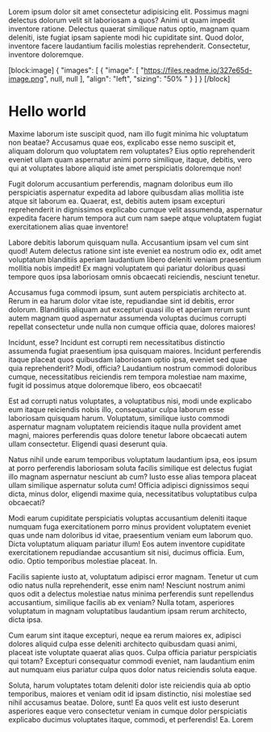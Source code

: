 Lorem ipsum dolor sit amet consectetur adipisicing elit. Possimus magni delectus dolorum velit sit laboriosam a quos? Animi ut quam impedit inventore ratione. Delectus quaerat similique natus optio, magnam quam deleniti, iste fugiat ipsam sapiente modi hic cupiditate sint. Quod dolor, inventore facere laudantium facilis molestias reprehenderit. Consectetur, inventore doloremque.

[block:image]
{
  "images": [
    {
      "image": [
        "https://files.readme.io/327e65d-image.png",
        null,
        null
      ],
      "align": "left",
      "sizing": "50% "
    }
  ]
}
[/block]


# Hello world

Maxime laborum iste suscipit quod, nam illo fugit minima hic voluptatum non beatae? Accusamus quae eos, explicabo esse nemo suscipit et, aliquam dolorum quo voluptatem rem voluptates? Eius optio reprehenderit eveniet ullam quam aspernatur animi porro similique, itaque, debitis, vero qui at voluptates labore aliquid iste amet perspiciatis doloremque non!

Fugit dolorum accusantium perferendis, magnam doloribus eum illo perspiciatis aspernatur expedita ad labore quibusdam alias mollitia iste atque sit laborum ea. Quaerat, est, debitis autem ipsam excepturi reprehenderit in dignissimos explicabo cumque velit assumenda, aspernatur expedita facere harum tempora aut cum nam saepe atque voluptatem fugiat exercitationem alias quae inventore!

Labore debitis laborum quisquam nulla. Accusantium ipsam vel cum sint quod! Autem delectus ratione sint iste eveniet ea nostrum odio ex, odit amet voluptatum blanditiis aperiam laudantium libero deleniti veniam praesentium mollitia nobis impedit! Ex magni voluptatem qui pariatur doloribus quasi tempore quos ipsa laboriosam omnis obcaecati reiciendis, nesciunt tenetur.

Accusamus fuga commodi ipsum, sunt autem perspiciatis architecto at. Rerum in ea harum dolor vitae iste, repudiandae sint id debitis, error dolorum. Blanditiis aliquam aut excepturi quasi illo et aperiam rerum sunt autem magnam quod aspernatur assumenda voluptas ducimus corrupti repellat consectetur unde nulla non cumque officia quae, dolores maiores!

Incidunt, esse? Incidunt est corrupti rem necessitatibus distinctio assumenda fugiat praesentium ipsa quisquam maiores. Incidunt perferendis itaque placeat quos quibusdam laboriosam optio ipsa, eveniet sed quae quia reprehenderit? Modi, officia? Laudantium nostrum commodi doloribus cumque, necessitatibus reiciendis rem tempora molestiae nam maxime, fugit id possimus atque doloremque libero, eos obcaecati!

Est ad corrupti natus voluptates, a voluptatibus nisi, modi unde explicabo eum itaque reiciendis nobis illo, consequatur culpa laborum esse laboriosam quisquam harum. Voluptatum, similique iusto commodi aspernatur magnam voluptatem reiciendis itaque nulla provident amet magni, maiores perferendis quas dolore tenetur labore obcaecati autem ullam consectetur. Eligendi quasi deserunt quia.

Natus nihil unde earum temporibus voluptatum laudantium ipsa, eos ipsum at porro perferendis laboriosam soluta facilis similique est delectus fugiat illo magnam aspernatur nesciunt ab cum? Iusto esse alias tempora placeat ullam similique aspernatur soluta cum! Officia adipisci dignissimos sequi dicta, minus dolor, eligendi maxime quia, necessitatibus voluptatibus culpa obcaecati?

Modi earum cupiditate perspiciatis voluptas accusantium deleniti itaque numquam fuga exercitationem porro minus provident voluptatem eveniet quas unde nam doloribus id vitae, praesentium veniam eum laborum quo. Dicta voluptatum aliquam pariatur illum! Eos autem inventore cupiditate exercitationem repudiandae accusantium sit nisi, ducimus officia. Eum, odio. Optio temporibus molestiae placeat. In.

Facilis sapiente iusto at, voluptatum adipisci error magnam. Tenetur ut cum odio natus nulla reprehenderit, esse enim nam! Nesciunt nostrum animi quos odit a delectus molestiae natus minima perferendis sunt repellendus accusantium, similique facilis ab ex veniam? Nulla totam, asperiores voluptatum in magnam voluptatibus laudantium ipsam rerum architecto, dicta ipsa.

Cum earum sint itaque excepturi, neque ea rerum maiores ex, adipisci dolores aliquid culpa esse deleniti architecto quibusdam quasi animi, placeat iste voluptate quaerat alias quos. Culpa officia pariatur perspiciatis qui totam? Excepturi consequatur commodi eveniet, nam laudantium enim aut numquam eius pariatur culpa quos dolor natus reiciendis soluta eaque.

Soluta, harum voluptates totam deleniti dolor iste reiciendis quia ab optio temporibus, maiores et veniam odit id ipsam distinctio, nisi molestiae sed nihil accusamus beatae. Dolore, sunt! Ea quos velit est iusto deserunt asperiores eaque vero consectetur veniam in cumque dolor perspiciatis explicabo ducimus voluptates itaque, commodi, et perferendis! Ea. Lorem